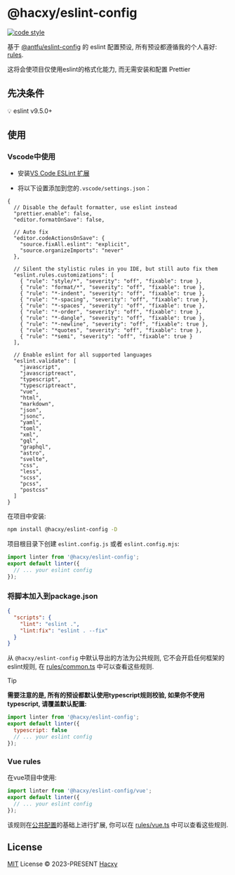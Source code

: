# @hacxy/eslint-config

[![code style](https://antfu.me/badge-code-style.svg)](https://github.com/antfu/eslint-config)

基于 [@antfu/eslint-config](https://github.com/antfu/eslint-config) 的 eslint 配置预设, 所有预设都遵循我的个人喜好: [rules](https://github.com/hacxy/eslint-config/tree/main/src/rules).

这将会使项目仅使用eslint的格式化能力, 而无需安装和配置 Prettier

## 先决条件
💡 eslint v9.5.0+

## 使用

### Vscode中使用
- 安装[VS Code ESLint 扩展](https://marketplace.visualstudio.com/items?itemName=dbaeumer.vscode-eslint)

- 将以下设置添加到您的`.vscode/settings.json`：
```jsonc
{
  // Disable the default formatter, use eslint instead
  "prettier.enable": false,
  "editor.formatOnSave": false,

  // Auto fix
  "editor.codeActionsOnSave": {
    "source.fixAll.eslint": "explicit",
    "source.organizeImports": "never"
  },

  // Silent the stylistic rules in you IDE, but still auto fix them
  "eslint.rules.customizations": [
    { "rule": "style/*", "severity": "off", "fixable": true },
    { "rule": "format/*", "severity": "off", "fixable": true },
    { "rule": "*-indent", "severity": "off", "fixable": true },
    { "rule": "*-spacing", "severity": "off", "fixable": true },
    { "rule": "*-spaces", "severity": "off", "fixable": true },
    { "rule": "*-order", "severity": "off", "fixable": true },
    { "rule": "*-dangle", "severity": "off", "fixable": true },
    { "rule": "*-newline", "severity": "off", "fixable": true },
    { "rule": "*quotes", "severity": "off", "fixable": true },
    { "rule": "*semi", "severity": "off", "fixable": true }
  ],

  // Enable eslint for all supported languages
  "eslint.validate": [
    "javascript",
    "javascriptreact",
    "typescript",
    "typescriptreact",
    "vue",
    "html",
    "markdown",
    "json",
    "jsonc",
    "yaml",
    "toml",
    "xml",
    "gql",
    "graphql",
    "astro",
    "svelte",
    "css",
    "less",
    "scss",
    "pcss",
    "postcss"
  ]
}
```

在项目中安装:
``` sh
npm install @hacxy/eslint-config -D
```

项目根目录下创建 `eslint.config.js` 或者 `eslint.config.mjs`:
```js
import linter from '@hacxy/eslint-config';
export default linter({
  // ... your eslint config
});
```
### 将脚本加入到package.json
```json
{
  "scripts": {
    "lint": "eslint .",
    "lint:fix": "eslint . --fix"
  }
}
```
从 `@hacxy/eslint-config` 中默认导出的方法为公共规则, 它不会开启任何框架的eslint规则, 在 [rules/common.ts](https://github.com/hacxy/eslint-config/blob/main/src/rules/common.ts) 中可以查看这些规则.

> [!TIP]
> **需要注意的是, 所有的预设都默认使用typescript规则校验, 如果你不使用typescript, 请覆盖默认配置:**
> ```js
> import linter from '@hacxy/eslint-config';
> export default linter({
>   typescript: false
>   // ... your eslint config
> });
> ```

### Vue rules

在vue项目中使用:

```js
import linter from '@hacxy/eslint-config/vue';
export default linter({
  // ... your eslint config
});
```
该规则在[公共配置](https://github.com/hacxy/eslint-config/blob/main/src/rules/common.ts)的基础上进行扩展, 你可以在 [rules/vue.ts](https://github.com/hacxy/eslint-config/blob/main/src/rules/common.ts) 中可以查看这些规则.

## License

[MIT](./LICENSE) License &copy; 2023-PRESENT [Hacxy](https://github.com/hacxy)
